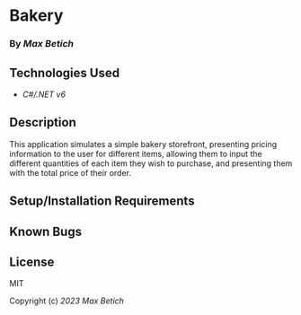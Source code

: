 # **Bakery**

### By _Max Betich_

## Technologies Used

* _C#/.NET v6_

## Description
This application simulates a simple bakery storefront, presenting pricing information to the user for different items, allowing them to input the different quantities of each item they wish to purchase, and presenting them with the total price of their order.

## Setup/Installation Requirements

## Known Bugs

## License

MIT

Copyright (c) _2023_ _Max Betich_